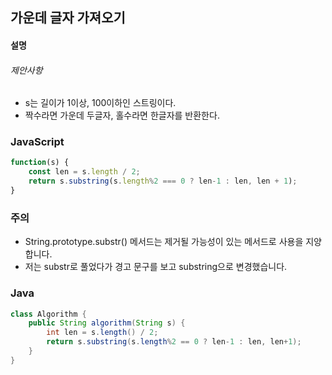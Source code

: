 ## 가운데 글자 가져오기

#### 설명



###### 제안사항

- s는 길이가 1이상, 100이하인 스트링이다.
- 짝수라면 가운데 두글자, 홀수라면 한글자를 반환한다.

### JavaScript

```javascript
function(s) {
    const len = s.length / 2;
    return s.substring(s.length%2 === 0 ? len-1 : len, len + 1);
}
```

### 주의 

* String.prototype.substr() 메서드는 제거될 가능성이 있는 메서드로 사용을 지양합니다.
* 저는 substr로 풀었다가 경고 문구를 보고 substring으로 변경했습니다.

### Java

```java
class Algorithm {
    public String algorithm(String s) {
        int len = s.length() / 2;
        return s.substring(s.length%2 == 0 ? len-1 : len, len+1);
    }
}
```

